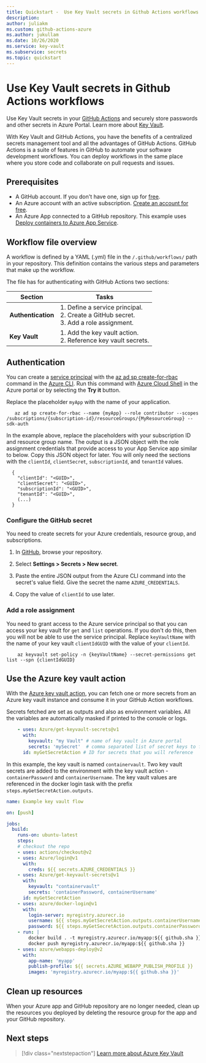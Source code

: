 ```yaml
---
title: Quickstart -  Use Key Vault secrets in Github Actions workflows
description: 
author: juliakm
ms.custom: github-actions-azure
ms.author: jukullam
ms.date: 10/26/2020
ms.service: key-vault
ms.subservice: secrets
ms.topic: quickstart
---
```


# Use Key Vault secrets in Github Actions workflows

Use Key Vault secrets in your [GitHub Actions](https://help.github.com/en/articles/about-github-actions) and securely store passwords and other secrets in Azure Portal. Learn more about [Key Vault](../general/overview.md). 

With Key Vault and GitHub Actions, you have the benefits of a centralized secrets management tool and all the advantages of GitHub Actions. GitHub Actions is a suite of features in GitHub to automate your software development workflows. You can deploy workflows in the same place where you store code and collaborate on pull requests and issues. 


## Prerequisites 
- A GitHub account. If you don't have one, sign up for [free](https://github.com/join).  
- An Azure account with an active subscription. [Create an account for free](https://azure.microsoft.com/free/?WT.mc_id=A261C142F).
- An Azure App connected to a GitHub repository. This example uses [Deploy containers to Azure App Service](https://docs.microsoft.com/azure/developer/javascript/tutorial-vscode-docker-node-01). 

## Workflow file overview

A workflow is defined by a YAML (.yml) file in the `/.github/workflows/` path in your repository. This definition contains the various steps and parameters that make up the workflow.

The file has for authenticating with GitHub Actions two sections:

|Section  |Tasks  |
|---------|---------|
|**Authentication** | 1. Define a service principal. <br /> 2. Create a GitHub secret. <br /> 3. Add a role assignment. |
|**Key Vault** | 1. Add the key vault action. <br /> 2. Reference key vault secrets. |

## Authentication

You can create a [service principal](../../active-directory/develop/app-objects-and-service-principals.md#service-principal-object) with the [az ad sp create-for-rbac](/cli/azure/ad/sp?view=azure-cli-latest#az-ad-sp-create-for-rbac&preserve-view=true) command in the [Azure CLI](/cli/azure/). Run this command with [Azure Cloud Shell](https://shell.azure.com/) in the Azure portal or by selecting the **Try it** button.

Replace the placeholder `myApp` with the name of your application. 

```azurecli-interactive
   az ad sp create-for-rbac --name {myApp} --role contributor --scopes /subscriptions/{subscription-id}/resourceGroups/{MyResourceGroup} --sdk-auth
```

In the example above, replace the placeholders with your subscription ID and resource group name. The output is a JSON object with the role assignment credentials that provide access to your App Service app similar to below. Copy this JSON object for later. You will only need the sections with the `clientId`, `clientSecret`, `subscriptionId`, and `tenantId` values. 

```output 
  {
    "clientId": "<GUID>",
    "clientSecret": "<GUID>",
    "subscriptionId": "<GUID>",
    "tenantId": "<GUID>",
    (...)
  }
```

### Configure the GitHub secret

You need to create secrets for your Azure credentials, resource group, and subscriptions. 

1. In [GitHub](https://github.com/), browse your repository.

1. Select **Settings > Secrets > New secret**.

1. Paste the entire JSON output from the Azure CLI command into the secret's value field. Give the secret the name `AZURE_CREDENTIALS`.

1. Copy the value of `clientId` to use later. 

### Add a role assignment 
 
You need to grant access to the Azure service principal so that you can access your key vault for `get` and `list` operations. If you don't do this, then you will not be able to use the service principal. Replace `keyVaultName` with the name of your key vault `clientIdGUID` with the value of your `clientId`. 

```azurecli-interactive
    az keyvault set-policy -n {keyVaultName} --secret-permissions get list --spn {clientIdGUID}
```

## Use the Azure key vault action

With the [Azure key vault action](https://github.com/marketplace/actions/azure-key-vault-get-secrets), you can fetch one or more secrets from an Azure key vault instance and consume it in your GitHub Action workflows.

Secrets fetched are set as outputs and also as environment variables. All the variables are automatically masked if printed to the console or logs.

```yaml
    - uses: Azure/get-keyvault-secrets@v1
      with:
        keyvault: "my Vault" # name of key vault in Azure portal
        secrets: 'mySecret'  # comma separated list of secret keys to fetch from key vault 
      id: myGetSecretAction # ID for secrets that you will reference
```

In this example, the key vault is named `containervault`. Two key vault secrets are added to the environment with the key vault action - `containerPassword` and `containerUsername`. The key vault values are referenced in the docker login task with the prefix `steps.myGetSecretAction.outputs`. 

```yaml
name: Example key vault flow

on: [push]

jobs:
  build:
    runs-on: ubuntu-latest
    steps:
    # checkout the repo
    - uses: actions/checkout@v2
    - uses: Azure/login@v1
      with:
        creds: ${{ secrets.AZURE_CREDENTIALS }}
    - uses: Azure/get-keyvault-secrets@v1
      with: 
        keyvault: "containervault"
        secrets: 'containerPassword, containerUsername'
      id: myGetSecretAction
    - uses: azure/docker-login@v1
      with:
        login-server: myregistry.azurecr.io
        username: ${{ steps.myGetSecretAction.outputs.containerUsername }}
        password: ${{ steps.myGetSecretAction.outputs.containerPassword }}
    - run: |
        docker build . -t myregistry.azurecr.io/myapp:${{ github.sha }}
        docker push myregistry.azurecr.io/myapp:${{ github.sha }}     
    - uses: azure/webapps-deploy@v2
      with:
        app-name: 'myapp'
        publish-profile: ${{ secrets.AZURE_WEBAPP_PUBLISH_PROFILE }}
        images: 'myregistry.azurecr.io/myapp:${{ github.sha }}'
```

## Clean up resources
When your Azure app and GitHub repository are no longer needed, clean up the resources you deployed by deleting the resource group for the app and your GitHub repository. 

## Next steps

> [!div class="nextstepaction"]
> [Learn more about Azure Key Vault](./general/overview.md)
